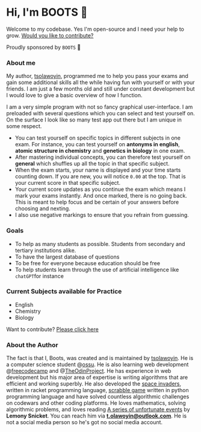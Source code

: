 # Hi, I'm BOOTS 👋

Welcome to my codebase. Yes I'm open-source and I need your help to grow. [Would you like to contribute?](./CONTRIBUTING.md)

Proudly sponsored by `BOOTS` 💎

### About me

My author, [tsolawoyin](#), programmed me to help you pass your exams and gain some additional skills all the while having fun with yourself or with your friends. I am just a few months old and still under constant development but I would love to give a basic overview of how I function.

I am a very simple program with not so fancy graphical user-interface. I am preloaded with several questions which you can select and test yourself on. On the surface I look like so many test app out there but I am unique in some respect. 

- You can test yourself on specific topics in different subjects in one exam. For instance, you can test yourself on **antonyms in english**, **atomic structure in chemistry** and **genetics in biology** in one exam. 
- After mastering individual concepts, you can therefore test yourself on **general** which shuffles up all the topic in that specific subject.
- When the exam starts, your name is displayed and your time starts counting down. If you are new, you will notice `0.00` at the top. That is your current score in that specific subject. 
- Your current score updates as you continue the exam which means I mark your exams instantly. And once marked, there is no going back. This is meant to help focus and be certain of your answers before choosing and nexting.
- I also use negative markings to ensure that you refrain from guessing.

### Goals
- To help as many students as possible. Students from secondary and tertiary institutions alike.
- To have the largest database of questions
- To be free for everyone because education should be free
- To help students learn through the use of artificial intelligence like `chatGPT`for instance

### Current Subjects available for Practice
- English
- Chemistry
- Biology

Want to contribute? [Please click here](./CONTRIBUTING.md)


### About the Author

 The fact is that I, Boots, was created and is maintained by [tsolawoyin](#). He is a computer science student @[ossu](#). He is also learning web development @[freecodecamp](#) and @[TheOdinProject](#). He has experience in web development but his major area of expertise is writing algorithms that are efficient and working superbly. He also developed the [space invaders](#), written in racket programming language, [scrabble game](#) written in python programming language and have solved countless algorithmic challenges on codewars and other coding platforms. He loves mathematics, solving algorithmic problems, and loves reading [A series of unfortunate events](#) by **Lemony Snicket**. You can reach him via **t.olawoyin@outlook.com**. He is not a social media person so he's got no social media account.